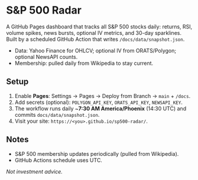 # S&P 500 Radar

A GitHub Pages dashboard that tracks all S&P 500 stocks daily: returns, RSI, volume spikes, news bursts, optional IV metrics, and 30-day sparklines. Built by a scheduled GitHub Action that writes `/docs/data/snapshot.json`.

- Data: Yahoo Finance for OHLCV; optional IV from ORATS/Polygon; optional NewsAPI counts.
- Membership: pulled daily from Wikipedia to stay current.

## Setup

1. Enable **Pages**: Settings → Pages → Deploy from Branch → `main` + `/docs`.
2. Add secrets (optional): `POLYGON_API_KEY`, `ORATS_API_KEY`, `NEWSAPI_KEY`.
3. The workflow runs daily ~**7:30 AM America/Phoenix** (14:30 UTC) and commits `docs/data/snapshot.json`.
4. Visit your site: `https://<you>.github.io/sp500-radar/`.

## Notes
- S&P 500 membership updates periodically (pulled from Wikipedia).
- GitHub Actions schedule uses UTC.

_Not investment advice._
